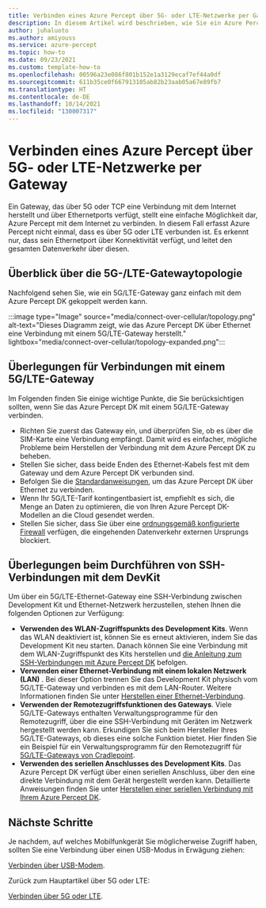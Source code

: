 ```yaml
---
title: Verbinden eines Azure Percept über 5G- oder LTE-Netzwerke per Gateway
description: In diesem Artikel wird beschrieben, wie Sie ein Azure Percept DK per Mobilfunkgateway über 5G- oder LTE-Netzwerke verbinden.
author: juhaluoto
ms.author: amiyouss
ms.service: azure-percept
ms.topic: how-to
ms.date: 09/23/2021
ms.custom: template-how-to
ms.openlocfilehash: 00596a23e086f801b152e1a3129ecaf7ef44a0df
ms.sourcegitcommit: 611b35ce0f667913105ab82b23aab05a67e89fb7
ms.translationtype: HT
ms.contentlocale: de-DE
ms.lasthandoff: 10/14/2021
ms.locfileid: "130007317"
---
```

# <a name="connect-azure-percept-over-5g-or-lte-networks-using-a-gateway"></a>Verbinden eines Azure Percept über 5G- oder LTE-Netzwerke per Gateway
Ein Gateway, das über 5G oder TCP eine Verbindung mit dem Internet herstellt und über Ethernetports verfügt, stellt eine einfache Möglichkeit dar, Azure Percept mit dem Internet zu verbinden. In diesem Fall erfasst Azure Percept nicht einmal, dass es über 5G oder LTE verbunden ist. Es erkennt nur, dass sein Ethernetport über Konnektivität verfügt, und leitet den gesamten Datenverkehr über diesen.  


## <a name="5glte-gateway-topology-overview"></a>Überblick über die 5G-/LTE-Gatewaytopologie
Nachfolgend sehen Sie, wie ein 5G/LTE-Gateway ganz einfach mit dem Azure Percept DK gekoppelt werden kann.

:::image type="Image" source="media/connect-over-cellular/topology.png" alt-text="Dieses Diagramm zeigt, wie das Azure Percept DK über Ethernet eine Verbindung mit einem 5G/LTE-Gateway herstellt." lightbox="media/connect-over-cellular/topology-expanded.png":::

## <a name="considerations-when-connecting-to-a-5g-or-lte-gateway"></a>Überlegungen für Verbindungen mit einem 5G/LTE-Gateway
Im Folgenden finden Sie einige wichtige Punkte, die Sie berücksichtigen sollten, wenn Sie das Azure Percept DK mit einem 5G/LTE-Gateway verbinden.
- Richten Sie zuerst das Gateway ein, und überprüfen Sie, ob es über die SIM-Karte eine Verbindung empfängt. Damit wird es einfacher, mögliche Probleme beim Herstellen der Verbindung mit dem Azure Percept DK zu beheben.
- Stellen Sie sicher, dass beide Enden des Ethernet-Kabels fest mit dem Gateway und dem Azure Percept DK verbunden sind.
- Befolgen Sie die [Standardanweisungen](./how-to-connect-over-ethernet.md), um das Azure Percept DK über Ethernet zu verbinden.
- Wenn Ihr 5G/LTE-Tarif kontingentbasiert ist, empfiehlt es sich, die Menge an Daten zu optimieren, die von Ihren Azure Percept DK-Modellen an die Cloud gesendet werden.
- Stellen Sie sicher, dass Sie über eine [ordnungsgemäß konfigurierte Firewall](./concept-security-configuration.md) verfügen, die eingehenden Datenverkehr externen Ursprungs blockiert.

## <a name="considerations-when-doing-ssh-to-the-devkit"></a>Überlegungen beim Durchführen von SSH-Verbindungen mit dem DevKit
Um über ein 5G/LTE-Ethernet-Gateway eine SSH-Verbindung zwischen Development Kit und Ethernet-Netzwerk herzustellen, stehen Ihnen die folgenden Optionen zur Verfügung:
- **Verwenden des WLAN-Zugriffspunkts des Development Kits**. Wenn das WLAN deaktiviert ist, können Sie es erneut aktivieren, indem Sie das Development Kit neu starten. Danach können Sie eine Verbindung mit dem WLAN-Zugriffspunkt des Kits herstellen und [die Anleitung zum SSH-Verbindungen mit Azure Percept DK](./how-to-ssh-into-percept-dk.md) befolgen.
- **Verwenden einer Ethernet-Verbindung mit einem lokalen Netzwerk (LAN)** . Bei dieser Option trennen Sie das Development Kit physisch vom 5G/LTE-Gateway und verbinden es mit dem LAN-Router. Weitere Informationen finden Sie unter [Herstellen einer Ethernet-Verbindung](./how-to-connect-over-ethernet.md). 
- **Verwenden der Remotezugriffsfunktionen des Gateways**. Viele 5G/LTE-Gateways enthalten Verwaltungsprogramme für den Remotezugriff, über die eine SSH-Verbindung mit Geräten im Netzwerk hergestellt werden kann. Erkundigen Sie sich beim Hersteller Ihres 5G/LTE-Gateways, ob dieses eine solche Funktion bietet. Hier finden Sie ein Beispiel für ein Verwaltungsprogramm für den Remotezugriff für [5G/LTE-Gateways von Cradlepoint](https://customer.cradlepoint.com/s/article/NCM-Remote-Connect-LAN-Manager).
- **Verwenden des seriellen Anschlusses des Development Kits**. Das Azure Percept DK verfügt über einen seriellen Anschluss, über den eine direkte Verbindung mit dem Gerät hergestellt werden kann. Detaillierte Anweisungen finden Sie unter [Herstellen einer seriellen Verbindung mit Ihrem Azure Percept DK](./how-to-connect-to-percept-dk-over-serial.md).

## <a name="next-steps"></a>Nächste Schritte
Je nachdem, auf welches Mobilfunkgerät Sie möglicherweise Zugriff haben, sollten Sie eine Verbindung über einen USB-Modus in Erwägung ziehen:

[Verbinden über USB-Modem](./connect-over-cellular-usb.md).

Zurück zum Hauptartikel über 5G oder LTE:

[Verbinden über 5G oder LTE](./connect-over-cellular.md).